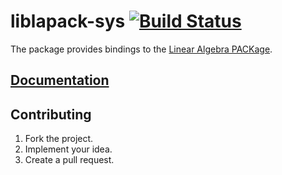 # liblapack-sys [![Build Status][travis-svg]][travis-url]

The package provides bindings to the [Linear Algebra PACKage][1].

## [Documentation][docs]

## Contributing

1. Fork the project.
2. Implement your idea.
3. Create a pull request.

[1]: http://www.netlib.org/lapack/

[travis-svg]: https://travis-ci.org/stainless-steel/liblapack-sys.svg?branch=master
[travis-url]: https://travis-ci.org/stainless-steel/liblapack-sys
[docs]: https://stainless-steel.github.io/liblapack-sys
